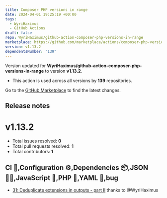 ```yaml
---
title: Composer PHP versions in range
date: 2024-04-01 19:25:19 +00:00
tags:
  - WyriHaximus
  - GitHub Actions
draft: false
repo: WyriHaximus/github-action-composer-php-versions-in-range
marketplace: https://github.com/marketplace/actions/composer-php-versions-in-range
version: v1.13.2
dependentsNumber: "139"
---
```



Version updated for **WyriHaximus/github-action-composer-php-versions-in-range** to version **v1.13.2**.
- This action is used across all versions by **139** repositories.

Go to the [GitHub Marketplace](https://github.com/marketplace/actions/composer-php-versions-in-range) to find the latest changes.

## Release notes

v1.13.2
=======

- Total issues resolved: **0**
- Total pull requests resolved: **1**
- Total contributors: **1**

CI 🚧,Configuration ⚙,Dependencies 📦,JSON 👨‍💼,JavaScript 🦏,PHP 🐘,YAML 🍄,bug
--------------------------------------------------------------------------

 - [31: Deduplicate extensions in outputs - part II](https://github.com/WyriHaximus/github-action-composer-php-versions-in-range/pull/31) thanks to @WyriHaximus
